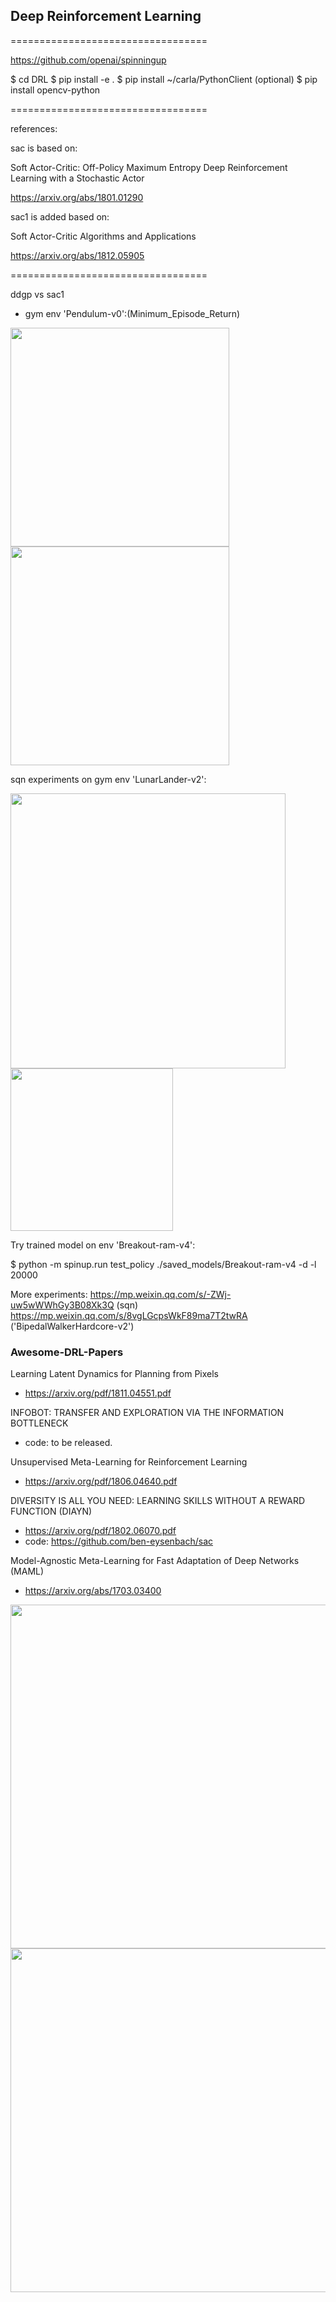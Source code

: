 

## Deep Reinforcement Learning
==================================

https://github.com/openai/spinningup

$ cd DRL
$ pip install -e .
$ pip install ~/carla/PythonClient (optional)
$ pip install opencv-python

==================================

references:

sac is based on:

Soft Actor-Critic: Off-Policy Maximum Entropy Deep Reinforcement Learning with a Stochastic Actor

https://arxiv.org/abs/1801.01290

sac1 is added based on:

Soft Actor-Critic Algorithms and Applications

https://arxiv.org/abs/1812.05905

==================================

ddgp vs sac1

* gym env 'Pendulum-v0':(Minimum_Episode_Return)

<div>
    <img src="https://github.com/createamind/DRL/blob/master/video_pic/ddpg1000.png" width="350" style="display:inline"/>
    <img src="https://github.com/createamind/DRL/blob/master/video_pic/sac1_1000.png" width="350" style="display:inline"/>
</div>

sqn experiments on gym env 'LunarLander-v2':

<div>
    <img src="https://github.com/createamind/DRL/blob/master/video_pic/LunarLander1.png" width="440" style="display:inline"/>
    <img src="https://github.com/createamind/DRL/blob/master/video_pic/LunarLander2.png" width="260" style="display:inline"/>
</div>


Try trained model on env 'Breakout-ram-v4':

$ python -m spinup.run test_policy ./saved_models/Breakout-ram-v4 -d -l 20000

More experiments: 
https://mp.weixin.qq.com/s/-ZWj-uw5wWWhGy3B08Xk3Q (sqn)
https://mp.weixin.qq.com/s/8vgLGcpsWkF89ma7T2twRA ('BipedalWalkerHardcore-v2')


### Awesome-DRL-Papers
Learning Latent Dynamics for Planning from Pixels
* https://arxiv.org/pdf/1811.04551.pdf

INFOBOT: TRANSFER AND EXPLORATION VIA THE INFORMATION BOTTLENECK
* code: to be released.

Unsupervised Meta-Learning for Reinforcement Learning
* https://arxiv.org/pdf/1806.04640.pdf

DIVERSITY IS ALL YOU NEED: LEARNING SKILLS WITHOUT A REWARD FUNCTION (DIAYN)
* https://arxiv.org/pdf/1802.06070.pdf
* code: https://github.com/ben-eysenbach/sac

Model-Agnostic Meta-Learning for Fast Adaptation of Deep Networks (MAML)
* https://arxiv.org/abs/1703.03400


<img src="https://github.com/createamind/DRL/blob/master/video_pic/sac1.png" width="550" style="display:inline"/>
<img src="https://github.com/createamind/DRL/blob/master/video_pic/sqn.png" width="550" style="display:inline"/>
